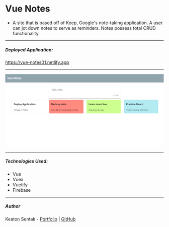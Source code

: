 # Vue Notes

- A site that is based off of Keep, Google's note-taking application. A user can jot down notes to serve as reminders. Notes possess total CRUD functionality.

---

##### Deployed Application:

https://vue-notes01.netlify.app

---

![Screenshot](./public/assets/vueNotes.png)

---

##### Technologies Used:

- Vue
- Vuex
- Vuetify
- Firebase

---

##### Author

Keaton Sentak - [Portfolio](https://keatonsentak.dev) | [GitHub](https://github.com/ksentak)
